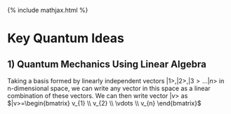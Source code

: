 {% include mathjax.html %}

#  Key Quantum Ideas

## $1)$ Quantum Mechanics Using Linear Algebra
Taking a basis formed by linearly independent vectors $|1>, |2>, |3>... |n>$ in n-dimensional space, we can write any vector in this space as a linear combination of these vectors. 
We can then write vector $|v>$ as $|v>=\begin{bmatrix}
           v_{1} \\
           v_{2} \\
           \vdots \\
           v_{n}
         \end{bmatrix}$
